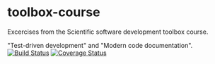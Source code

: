 # toolbox-course
Excercises from the Scientific software development toolbox course.

"Test-driven development" and "Modern code documentation".[![Build Status](https://travis-ci.org/talavis/toolbox-course.svg?branch=master)](https://travis-ci.org/talavis/toolbox-course/builds)
[![Coverage Status](https://coveralls.io/repos/github/talavis/toolbox-course/badge.svg?branch=master)](https://coveralls.io/github/talavis/toolbox-course?branch=master)
